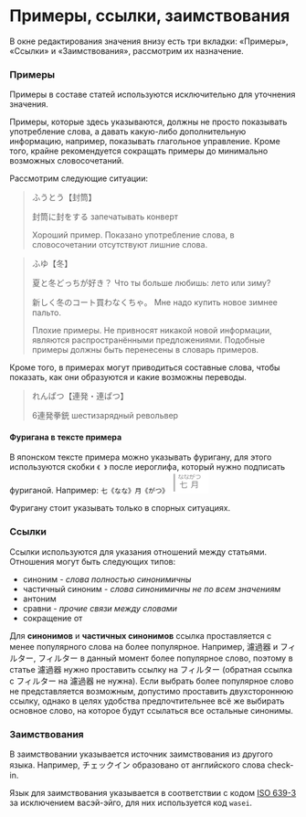 # Примеры, ссылки, заимствования

В окне редактирования значения внизу есть три вкладки: «Примеры», «Ссылки» и «Заимствования», рассмотрим их назначение.

### Примеры

Примеры в составе статей используются исключительно для уточнения значения.

Примеры, которые здесь указываются, должны не просто показывать употребление слова, а давать какую-либо дополнительную информацию, например, показывать глагольное управление. Кроме того, крайне рекомендуется сокращать примеры до минимально возможных словосочетаний.

Рассмотрим следующие ситуации:

> ふうとう【封筒】
>
> 封筒に封をする запечатывать конверт
>
> Хороший пример. Показано употребление слова, в словосочетании отсутствуют лишние слова.


> ふゆ【冬】
>
> 夏と冬どっちが好き？ Что ты больше любишь: лето или зиму?
>
> 新しく冬のコート買わなくちゃ。  Мне надо купить новое зимнее пальто.
>
> Плохие примеры. Не привносят никакой новой информации, являются распространёнными предложениями. Подобные примеры должны быть перенесены в словарь примеров.

Кроме того, в примерах могут приводиться составные слова, чтобы показать, как они образуются и какие возможны переводы.

> れんぱつ【連発・連ぱつ】
>
> 6連発拳銃 шестизарядный револьвер

#### Фуригана в тексте примера

В японском тексте примера можно указывать фуригану, для этого используются скобки `《 》` после иероглифа, который нужно подписать фуриганой. Например: `七《なな》月《がつ》` ![](./imgs/Примеры,_ссылки,_заимствования_1.png)

Фуригану стоит указывать только в спорных ситуациях.

### Ссылки

Ссылки используются для указания отношений между статьями. Отношения могут быть следующих типов:

- синоним - *слова полностью синонимичны*
- частичный синоним - *слова синонимичны не по всем значениям*
- антоним
- сравни - *прочие связи между словами*
- сокращение от

Для **синонимов** и **частичных синонимов** ссылка проставляется с менее популярного слова на более популярное. Например, 濾過器 и フィルター, フィルター в данный момент более популярное слово, поэтому в статье 濾過器 нужно проставить ссылку на フィルター (обратная ссылка с フィルター на 濾過器 не нужна). Если выбрать более популярное слово не представляется возможным, допустимо проставить двухстороннюю ссылку, однако в целях удобства предпочтительнее всё же выбирать основное слово, на которое будут ссылаться все остальные синонимы.

### Заимствования

В заимствовании указывается источник заимствования из другого языка. Например, チェックイン образовано от английского слова check-in.

Язык для заимствования указывается в соответствии с кодом [ISO 639-3](https://ru.wikipedia.org/wiki/Коды_языков#Коды_языков_по_ISO_639_и_ГОСТ_7.75-97) за исключением васэй-эйго, для них используется код `wasei`.
